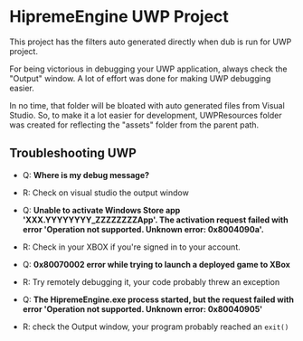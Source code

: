
# HipremeEngine UWP Project

This project has the filters auto generated directly when dub is run for
UWP project.

For being victorious in debugging your UWP application, always check
the "Output" window. A lot of effort was done for making UWP debugging
easier.

In no time, that folder will be bloated with auto generated files from
Visual Studio. So, to make it a lot easier for development, UWPResources
folder was created for reflecting the "assets" folder from the parent
path.

## Troubleshooting UWP

- Q: **Where is my debug message?**
- R: Check on visual studio the output window

- Q: **Unable to activate Windows Store app 'XXX.YYYYYYYY_ZZZZZZZZApp'. The activation request failed with error 'Operation not supported. Unknown error: 0x8004090a'.**
- R: Check in your XBOX if you're signed in to your account.

- Q: **0x80070002 error while trying to launch a deployed game to XBox**
- R: Try remotely debugging it, your code probably threw an exception

- Q: **The HipremeEngine.exe process started, but the request failed with error 'Operation not supported. Unknown error: 0x80040905'**
- R: check the Output window, your program probably reached an `exit()`